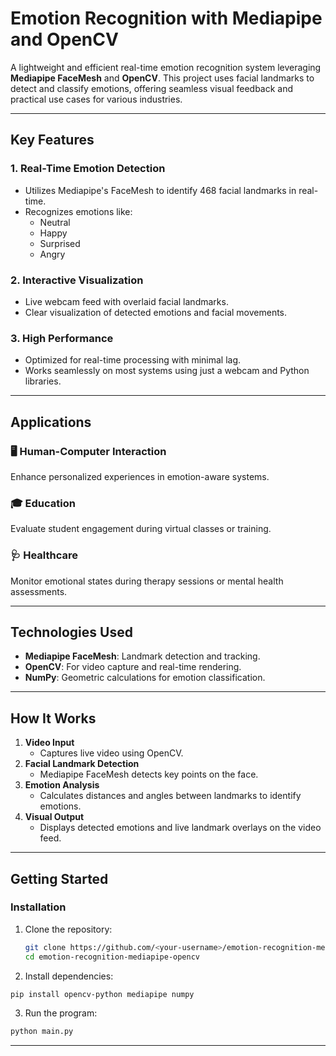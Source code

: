 

# Emotion Recognition with Mediapipe and OpenCV  

A lightweight and efficient real-time emotion recognition system leveraging **Mediapipe FaceMesh** and **OpenCV**. This project uses facial landmarks to detect and classify emotions, offering seamless visual feedback and practical use cases for various industries.  

---
   
## **Key Features**  

### 1. **Real-Time Emotion Detection**  
- Utilizes Mediapipe's FaceMesh to identify 468 facial landmarks in real-time.  
- Recognizes emotions like:  
  - Neutral  
  - Happy  
  - Surprised  
  - Angry  

### 2. **Interactive Visualization**   
- Live webcam feed with overlaid facial landmarks.  
- Clear visualization of detected emotions and facial movements.  

### 3. **High Performance**  
- Optimized for real-time processing with minimal lag.  
- Works seamlessly on most systems using just a webcam and Python libraries.  

---

## **Applications**  

### 🖥️ **Human-Computer Interaction**  
Enhance personalized experiences in emotion-aware systems.  

### 🎓 **Education**  
Evaluate student engagement during virtual classes or training.  

### 🩺 **Healthcare**  
Monitor emotional states during therapy sessions or mental health assessments.  



---

## **Technologies Used**  

- **Mediapipe FaceMesh**: Landmark detection and tracking.  
- **OpenCV**: For video capture and real-time rendering.  
- **NumPy**: Geometric calculations for emotion classification.  

---

## **How It Works**  

1. **Video Input**  
   - Captures live video using OpenCV.  
2. **Facial Landmark Detection**  
   - Mediapipe FaceMesh detects key points on the face.  
3. **Emotion Analysis**  
   - Calculates distances and angles between landmarks to identify emotions.  
4. **Visual Output**  
   - Displays detected emotions and live landmark overlays on the video feed.  

---

## **Getting Started**  

### **Installation**  

1. Clone the repository:  
   ```bash  
   git clone https://github.com/<your-username>/emotion-recognition-mediapipe-opencv.git  
   cd emotion-recognition-mediapipe-opencv

2. Install dependencies:
```bash
pip install opencv-python mediapipe numpy
```

3. Run the program:
```bash
python main.py
```



---

